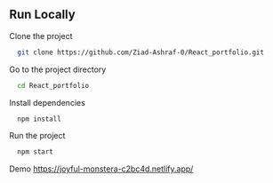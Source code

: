 ## Run Locally

Clone the project

```bash
  git clone https://github.com/Ziad-Ashraf-0/React_portfolio.git
```

Go to the project directory

```bash
  cd React_portfolio
```

Install dependencies

```bash
  npm install
```

Run the project

```bash
  npm start
```


Demo 
https://joyful-monstera-c2bc4d.netlify.app/
